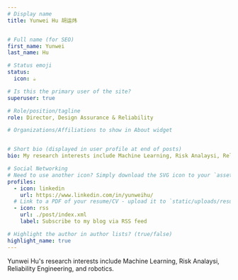 ```yaml
---
# Display name
title: Yunwei Hu 胡运炜


# Full name (for SEO)
first_name: Yunwei
last_name: Hu

# Status emoji
status:
  icon: ☕️

# Is this the primary user of the site?
superuser: true

# Role/position/tagline
role: Director, Design Assurance & Reliability 

# Organizations/Affiliations to show in About widget


# Short bio (displayed in user profile at end of posts)
bio: My research interests include Machine Learning, Risk Analaysi, Reliability Engineering, and robotics.

# Social Networking
# Need to use another icon? Simply download the SVG icon to your `assets/media/icons/` folder.
profiles:
  - icon: linkedin
    url: https://www.linkedin.com/in/yunweihu/
  # Link to a PDF of your resume/CV - upload it to `static/uploads/resume.pdf`
  - icon: rss
    url: ./post/index.xml
    label: Subscribe to my blog via RSS feed

# Highlight the author in author lists? (true/false)
highlight_name: true
---
```


Yunwei Hu's research interests include Machine Learning, Risk Analaysi, Reliability Engineering, and robotics.
